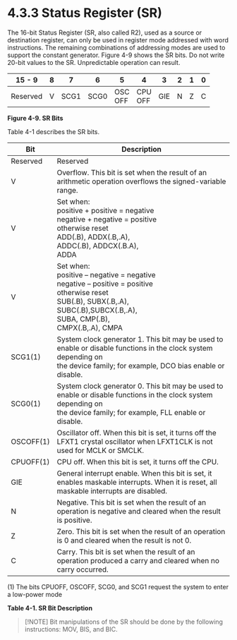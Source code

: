 # 4.3.3 Status Register (SR)

The 16-bit Status Register (SR, also called R2), used as a source or destination register, can only be used in
register mode addressed with word instructions. The remaining combinations of addressing modes are used to support
the constant generator. Figure 4-9 shows the SR bits. Do not write 20-bit values to the SR. Unpredictable operation
can result.

| 15 - 9   |  8  |  7  |  6  |  5  |  4  |  3  |  2  |  1  |  0  |
| -------- | --- | --- | --- | --- | --- | --- | --- | --- | --- |
| Reserved |  V  | SCG1 | SCG0 | OSC<br>OFF | CPU<br>OFF | GIE | N | Z | C |

**Figure 4-9. SR Bits**

Table 4-1 describes the SR bits.

| Bit       | Description                                                                                                                                                                                |
| --------- | ------------------------------------------------------------------------------------------------------------------------------------------------------------------------------------------ |
| Reserved  | Reserved                                                                                                                                                                                   |
| V         | Overflow. This bit is set when the result of an arithmetic operation overflows the signed-variable range.                                                                                  |
| V         | Set when:<br>positive + positive = negative<br>negative + negative = positive<br>otherwise reset<br>ADD(.B), ADDX(.B,.A),<br>ADDC(.B), ADDCX(.B.A),<br>ADDA                                |
| V         | Set when:<br>positive – negative = negative<br>negative – positive = positive<br>otherwise reset<br>SUB(.B), SUBX(.B,.A),<br>SUBC(.B),SUBCX(.B,.A),<br>SUBA, CMP(.B),<br>CMPX(.B,.A), CMPA |
| SCG1(1)   | System clock generator 1. This bit may be used to enable or disable functions in the clock system depending on<br>the device family; for example, DCO bias enable or disable.              |
| SCG0(1)   | System clock generator 0. This bit may be used to enable or disable functions in the clock system depending on<br>the device family; for example, FLL enable or disable.                   |
| OSCOFF(1) | Oscillator off. When this bit is set, it turns off the LFXT1 crystal oscillator when LFXT1CLK is not used for MCLK or SMCLK.                                                               |
| CPUOFF(1) | CPU off. When this bit is set, it turns off the CPU.                                                                                                                                       |
| GIE       | General interrupt enable. When this bit is set, it enables maskable interrupts. When it is reset, all maskable interrupts are disabled.                                                    |
| N         | Negative. This bit is set when the result of an operation is negative and cleared when the result is positive.                                                                             |
| Z         | Zero. This bit is set when the result of an operation is 0 and cleared when the result is not 0.                                                                                           |
| C         | Carry. This bit is set when the result of an operation produced a carry and cleared when no carry occurred.                                                                                |

(1) The bits CPUOFF, OSCOFF, SCG0, and SCG1 request the system to enter a low-power mode

**Table 4-1. SR Bit Description**

> [!NOTE] Bit manipulations of the SR should be done by the following instructions: MOV, BIS, and BIC.

